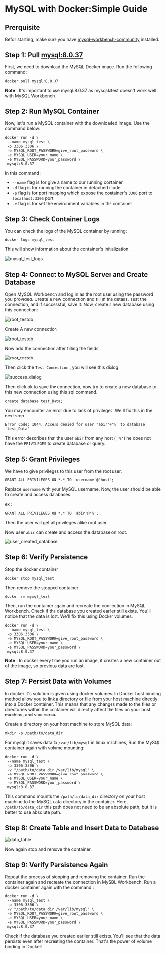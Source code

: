 # MySQL with Docker:Simple Guide
## Prerquisite
Befor starting, make sure you have [mysql-workbench-community](https://snapcraft.io/mysql-workbench-community) installed.

## Step 1: Pull [mysql:8.0.37](https://hub.docker.com/_/mysql)
First, we need to download the MySQL Docker image. Run the following command:
```
docker pull mysql:8.0.37
```
**Note** :  It's important to use mysql:8.0.37 as mysql:latest doesn't work well with MySQL Workbench.
## Step 2: Run MySQL Container
Now, let's run a MySQL container with the downloaded image. Use the command below:
```
docker run -d \   
 --name mysql_test \                         
 -p 3306:3306 \
 -e MYSQL_ROOT_PASSWORD=give_root_password \
 -e MYSQL_USER=your_name \
 -e MYSQL_PASSWORD=your_password \
 mysql:8.0.37
```
In this command :
 - `--name` flag is for give a name to our running container
 - `-d` flag is for running the container in detached mode
 - `-p` flag is for port mapping which expose the container's `3306` port to `localhost:3306` port
 - `-e` flag is for set the environment variables in the container 
## Step 3: Check Container Logs
You can check the logs of the MySQL container by running:
```
docker logs mysql_test
```
This will show information about the container's initialization.

![mysql_test_logs](https://github.com/REZ-OAN/Docker_Verse/tree/mysql_with_docker/docs/images/logs.png)
## Step 4: Connect to MySQL Server and Create Database
Open MySQL Workbench and log in as the root user using the password you provided. Create a new connection and
fill in the details. Test the connection, and if successful, save it.
Now, create a new database using this connection:

![root_testdb](https://github.com/REZ-OAN/Docker_Verse/tree/mysql_with_docker/docs/images/root_testdb.png)

Create A new connection

![root_testdb](https://github.com/REZ-OAN/Docker_Verse/tree/mysql_with_docker/docs/images/new_connection.png)

Now add the connection after filling the fields

![root_testdb](https://github.com/REZ-OAN/Docker_Verse/tree/mysql_with_docker/docs/images/add_connection.png)

Then click the `Test Connection` , you will see this dialog

![success_dialog](https://github.com/REZ-OAN/Docker_Verse/tree/mysql_with_docker/docs/images/success.png)

Then click ok to save the connection, now try to create a new database to this new connection using this sql command.
```
create database test_Data;
```
You may encounter an error due to lack of privileges. We'll fix this in the next step.

```
Error Code: 1044. Access denied for user 'abir'@'%' to database 'test_Data'
```
This error describes that the user `abir` from any host ( `'%'`) he does not have the `PRIVILEGES` to create
database or query. 
## Step 5: Grant Privileges
We have to give privileges to this user from the root user.
```
GRANT ALL PRIVILEGES ON *.* TO 'username'@'host';
```
Replace `username` with your MySQL username.
Now, the user should be able to create and access databases.

ex : 
```
GRANT ALL PRIVILEGES ON *.* TO 'abir'@'%';
```
Then the user will get all privileges alike root user.

Now  user `abir` can create and access the database on root.

![user_created_database](https://github.com/REZ-OAN/Docker_Verse/tree/mysql_with_docker/docs/images/created_database.png)
## Step 6: Verify Persistence
Stop the docker container
```
docker stop mysql_test
```
Then remove the stopped container
```
docker rm mysql_test
```
Then, run the container again and recreate the connection in MySQL Workbench. Check if the database you created earlier still exists. You'll notice that the data is lost. We'll fix this using Docker volumes.
```
docker run -d \   
 --name mysql_test \                         
 -p 3306:3306 \
 -e MYSQL_ROOT_PASSWORD=give_root_password \
 -e MYSQL_USER=your_name \
 -e MYSQL_PASSWORD=your_password \
 mysql:8.0.37
 ```
**Note** : In docker every time you run an image, it creates a new container out of the image, so previous data are lost.

## Step 7: Persist Data with Volumes

In docker it's solution is given using docker volumes. In Docker host binding method allow you to link a directory or file from your host machine directly into a Docker container. This means that any changes made to the files or directories within the container will directly affect the files on your host machine, and vice versa.

Create a directory on your host machine to store MySQL data:
```
mkdir -p /path/to/data_dir
```
For mysql it saves data to `/var/lib/mysql` in linux machines, Run the MySQL container again with volume
mounting:
```
docker run -d \   
 --name mysql_test \                         
 -p 3306:3306 \
 -v "/path/to/data_dir:/var/lib/mysql" \
 -e MYSQL_ROOT_PASSWORD=give_root_password \
 -e MYSQL_USER=your_name \
 -e MYSQL_PASSWORD=your_password \
 mysql:8.0.37
```
This command mounts the `/path/to/data_dir` directory on your host machine to the MySQL data directory in the container. Here, `/path/to/data_dir` this path does not need to be an absolute path, but it is better to use absolute path.

## Step 8: Create Table and Insert Data to Database

![data_table](https://github.com/REZ-OAN/Docker_Verse/tree/mysql_with_docker/docs/images/data_table.png)

Now again stop and remove the container.

## Step 9: Verify Persistence Again
Repeat the process of stopping and removing the container.
Run the container again and recreate the connection in MySQL Workbench.
Run a docker container again with the command :
```
docker run -d \   
 --name mysql_test \                         
 -p 3306:3306 \
 -v "/path/to/data_dir:/var/lib/mysql" \
 -e MYSQL_ROOT_PASSWORD=give_root_password \
 -e MYSQL_USER=your_name \
 -e MYSQL_PASSWORD=your_password \
 mysql:8.0.37
```
Check if the database you created earlier still exists. You'll see that the data persists even after recreating the container. That's the power of volume binding in Docker!
